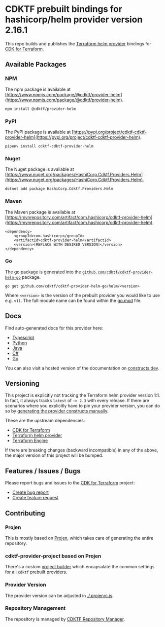
# CDKTF prebuilt bindings for hashicorp/helm provider version 2.16.1

This repo builds and publishes the [Terraform helm provider](https://registry.terraform.io/providers/hashicorp/helm/2.16.1/docs) bindings for [CDK for Terraform](https://cdk.tf).

## Available Packages

### NPM

The npm package is available at [https://www.npmjs.com/package/@cdktf/provider-helm](https://www.npmjs.com/package/@cdktf/provider-helm).

`npm install @cdktf/provider-helm`

### PyPI

The PyPI package is available at [https://pypi.org/project/cdktf-cdktf-provider-helm](https://pypi.org/project/cdktf-cdktf-provider-helm).

`pipenv install cdktf-cdktf-provider-helm`

### Nuget

The Nuget package is available at [https://www.nuget.org/packages/HashiCorp.Cdktf.Providers.Helm](https://www.nuget.org/packages/HashiCorp.Cdktf.Providers.Helm).

`dotnet add package HashiCorp.Cdktf.Providers.Helm`

### Maven

The Maven package is available at [https://mvnrepository.com/artifact/com.hashicorp/cdktf-provider-helm](https://mvnrepository.com/artifact/com.hashicorp/cdktf-provider-helm).

```
<dependency>
    <groupId>com.hashicorp</groupId>
    <artifactId>cdktf-provider-helm</artifactId>
    <version>[REPLACE WITH DESIRED VERSION]</version>
</dependency>
```

### Go

The go package is generated into the [`github.com/cdktf/cdktf-provider-helm-go`](https://github.com/cdktf/cdktf-provider-helm-go) package.

`go get github.com/cdktf/cdktf-provider-helm-go/helm/<version>`

Where `<version>` is the version of the prebuilt provider you would like to use e.g. `v11`. The full module name can be found
within the [go.mod](https://github.com/cdktf/cdktf-provider-helm-go/blob/main/helm/go.mod#L1) file.

## Docs

Find auto-generated docs for this provider here: 

- [Typescript](./docs/API.typescript.md)
- [Python](./docs/API.python.md)
- [Java](./docs/API.java.md)
- [C#](./docs/API.csharp.md)
- [Go](./docs/API.go.md)

You can also visit a hosted version of the documentation on [constructs.dev](https://constructs.dev/packages/@cdktf/provider-helm).

## Versioning

This project is explicitly not tracking the Terraform helm provider version 1:1. In fact, it always tracks `latest` of `~> 2.3` with every release. If there are scenarios where you explicitly have to pin your provider version, you can do so by [generating the provider constructs manually](https://cdk.tf/imports).

These are the upstream dependencies:

- [CDK for Terraform](https://cdk.tf)
- [Terraform helm provider](https://registry.terraform.io/providers/hashicorp/helm/2.16.1)
- [Terraform Engine](https://terraform.io)

If there are breaking changes (backward incompatible) in any of the above, the major version of this project will be bumped.

## Features / Issues / Bugs

Please report bugs and issues to the [CDK for Terraform](https://cdk.tf) project:

- [Create bug report](https://cdk.tf/bug)
- [Create feature request](https://cdk.tf/feature)

## Contributing

### Projen

This is mostly based on [Projen](https://github.com/projen/projen), which takes care of generating the entire repository.

### cdktf-provider-project based on Projen

There's a custom [project builder](https://github.com/cdktf/cdktf-provider-project) which encapsulate the common settings for all `cdktf` prebuilt providers.

### Provider Version

The provider version can be adjusted in [./.projenrc.js](./.projenrc.js).

### Repository Management

The repository is managed by [CDKTF Repository Manager](https://github.com/cdktf/cdktf-repository-manager/).
